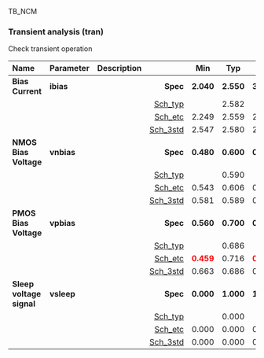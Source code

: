 TB_NCM

### Transient analysis (tran)

Check transient operation



|**Name**|**Parameter**|**Description**| |**Min**|**Typ**|**Max**| Unit|
|:---|:---|:---|---:|:---:|:---:|:---:| ---:|
|**Bias Current**|**ibias** || **Spec**  | **2.040** | **2.550** | **3.060** | **uA** |
| | | |<a href='results/tran_Sch_typical.html'>Sch_typ</a>| | 2.582 |  | |
| | | |<a href='results/tran_Sch_etc.html'>Sch_etc</a>|2.249 | 2.559 | 2.866 | |
| | | |<a href='results/tran_Sch_mc.html'>Sch_3std</a>|2.547 | 2.580 | 2.614 | |
|**NMOS Bias Voltage**|**vnbias** || **Spec**  | **0.480** | **0.600** | **0.720** | **V** |
| | | |<a href='results/tran_Sch_typical.html'>Sch_typ</a>| | 0.590 |  | |
| | | |<a href='results/tran_Sch_etc.html'>Sch_etc</a>|0.543 | 0.606 | 0.661 | |
| | | |<a href='results/tran_Sch_mc.html'>Sch_3std</a>|0.581 | 0.589 | 0.598 | |
|**PMOS Bias Voltage**|**vpbias** || **Spec**  | **0.560** | **0.700** | **0.840** | **V** |
| | | |<a href='results/tran_Sch_typical.html'>Sch_typ</a>| | 0.686 |  | |
| | | |<a href='results/tran_Sch_etc.html'>Sch_etc</a>|<span style='color:red'>**0.459**</span> | 0.716 | <span style='color:red'>**0.996**</span> | |
| | | |<a href='results/tran_Sch_mc.html'>Sch_3std</a>|0.663 | 0.686 | 0.709 | |
|**Sleep voltage signal**|**vsleep** || **Spec**  | **0.000** | **1.000** | **1.800** | **V** |
| | | |<a href='results/tran_Sch_typical.html'>Sch_typ</a>| | 0.000 |  | |
| | | |<a href='results/tran_Sch_etc.html'>Sch_etc</a>|0.000 | 0.000 | 0.000 | |
| | | |<a href='results/tran_Sch_mc.html'>Sch_3std</a>|0.000 | 0.000 | 0.000 | |

